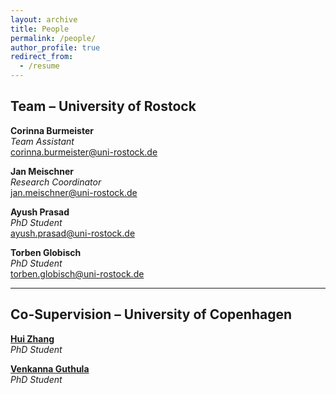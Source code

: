 ```yaml
---
layout: archive
title: People
permalink: /people/
author_profile: true
redirect_from:
  - /resume
---
```


## Team – University of Rostock

**Corinna Burmeister**  
_Team Assistant_  
[corinna.burmeister@uni-rostock.de](mailto:corinna.burmeister@uni-rostock.de)  

**Jan Meischner**  
_Research Coordinator_  
[jan.meischner@uni-rostock.de](mailto:jan.meischner@uni-rostock.de)  

**Ayush Prasad**  
_PhD Student_  
[ayush.prasad@uni-rostock.de](mailto:ayush.prasad@uni-rostock.de)  

**Torben Globisch**  
_PhD Student_  
[torben.globisch@uni-rostock.de](mailto:torben.globisch@uni-rostock.de)  

---

## Co-Supervision – University of Copenhagen

**[Hui Zhang](https://researchprofiles.ku.dk/en/persons/hui-zhang)**  
_PhD Student_  

**[Venkanna Guthula](https://researchprofiles.ku.dk/en/persons/venkanna-babu-guthula)**  
_PhD Student_  

